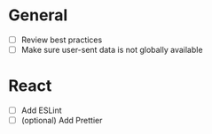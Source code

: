 # General

- [ ] Review best practices
- [ ] Make sure user-sent data is not globally available

# React

- [ ] Add ESLint
- [ ] (optional) Add Prettier
